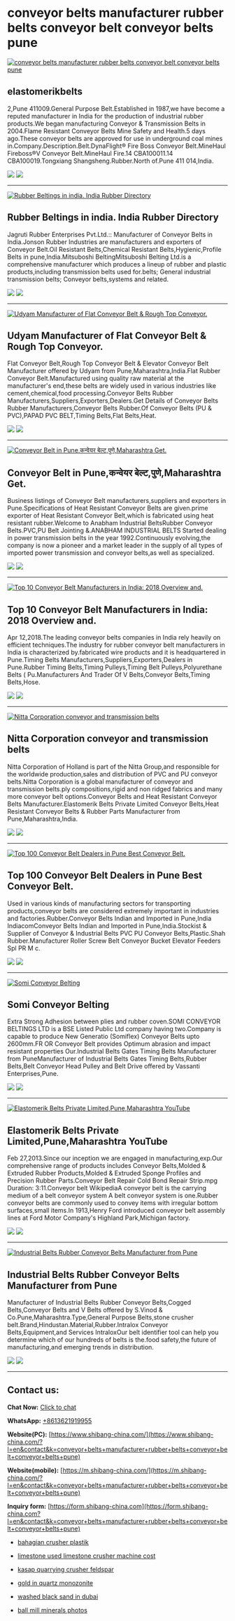 # conveyor belts manufacturer rubber belts conveyor belt conveyor belts pune

<a href="https://swt.shibang-china.com/?l=en&img&k=conveyor+belts+manufacturer+rubber+belts+conveyor+belt+conveyor+belts+pune" target="_blank">![conveyor belts manufacturer rubber belts conveyor belt conveyor belts pune](http://static.shibang-china.com/all-800x300/1126.jpg)</a>

## elastomerikbelts
2,Pune 411009.General Purpose Belt.Established in 1987,we have become a reputed manufacturer in India for the production of industrial rubber products.We began manufacturing Conveyor &amp; Transmission Belts in 2004.Flame Resistant Conveyor Belts Mine Safety and Health.5 days ago.These conveyor belts are approved for use in underground coal mines in.Company.Description.Belt.DynaFlight® Fire Boss Conveyor Belt.MineHaul Fireboss®V Conveyor Belt.MineHaul Fire.14 CBA100011.14 CBA100019.Tongxiang Shangsheng.Rubber.North of.Pune 411 014,India.


<a href="https://whatsapp.shibangsoft.com/WhatsApp.php" target="_blank" title="WhatsApp">![](http://static.shibang-china.com/icon/whatsapp.png)</a> <a href="https://swt.shibang-china.com/?l=en&icon&k=conveyor+belts+manufacturer+rubber+belts+conveyor+belt+conveyor+belts+pune" target="_blank">![](http://static.shibang-china.com/icon/chat-en.png)</a>

---

<a href="https://swt.shibang-china.com/?l=en&img&k=conveyor+belts+manufacturer+rubber+belts+conveyor+belt+conveyor+belts+pune" target="_blank">![Rubber Beltings in india. India Rubber Directory](http://static.shibang-china.com/all-800x300/53.jpg)</a>

## Rubber Beltings in india. India Rubber Directory
Jagruti Rubber Enterprises Pvt.Ltd.:: Manufacturer of Conveyor Belts in India.Jonson Rubber Industries are manufacturers and exporters of Conveyor Belt.Oil Resistant Belts,Chemical Resistant Belts,Hygienic,Profile Belts in pune,India.Mitsuboshi BeltingMitsuboshi Belting Ltd.is a comprehensive manufacturer which produces a lineup of rubber and plastic products,including transmission belts used for.belts; General industrial transmission belts; Conveyor belts,systems and related.


<a href="https://whatsapp.shibangsoft.com/WhatsApp.php" target="_blank" title="WhatsApp">![](http://static.shibang-china.com/icon/whatsapp.png)</a> <a href="https://swt.shibang-china.com/?l=en&icon&k=conveyor+belts+manufacturer+rubber+belts+conveyor+belt+conveyor+belts+pune" target="_blank">![](http://static.shibang-china.com/icon/chat-en.png)</a>

---

<a href="https://swt.shibang-china.com/?l=en&img&k=conveyor+belts+manufacturer+rubber+belts+conveyor+belt+conveyor+belts+pune" target="_blank">![Udyam Manufacturer of Flat Conveyor Belt &amp; Rough Top Conveyor.](http://static.shibang-china.com/all-800x300/900.jpg)</a>

## Udyam Manufacturer of Flat Conveyor Belt &amp; Rough Top Conveyor.
Flat Conveyor Belt,Rough Top Conveyor Belt &amp; Elevator Conveyor Belt Manufacturer offered by Udyam from Pune,Maharashtra,India.Flat Rubber Conveyor Belt.Manufactured using quality raw material at the manufacturer&#39;s end,these belts are widely used in various industries like cement,chemical,food processing.Conveyor Belts Rubber Manufacturers,Suppliers,Exporters,Dealers.Get Details of Conveyor Belts Rubber Manufacturers,Conveyor Belts Rubber.Of Conveyor Belts (PU &amp; PVC),PAPAD PVC BELT,Timing Belts,Flat Belts,Heat.


<a href="https://whatsapp.shibangsoft.com/WhatsApp.php" target="_blank" title="WhatsApp">![](http://static.shibang-china.com/icon/whatsapp.png)</a> <a href="https://swt.shibang-china.com/?l=en&icon&k=conveyor+belts+manufacturer+rubber+belts+conveyor+belt+conveyor+belts+pune" target="_blank">![](http://static.shibang-china.com/icon/chat-en.png)</a>

---

<a href="https://swt.shibang-china.com/?l=en&img&k=conveyor+belts+manufacturer+rubber+belts+conveyor+belt+conveyor+belts+pune" target="_blank">![Conveyor Belt in Pune,कन्वेयर बेल्ट,पुणे,Maharashtra Get.](http://static.shibang-china.com/all-800x300/1457.jpg)</a>

## Conveyor Belt in Pune,कन्वेयर बेल्ट,पुणे,Maharashtra Get.
Business listings of Conveyor Belt manufacturers,suppliers and exporters in Pune.Specifications of Heat Resistant Conveyor Belts are given.prime exporter of Heat Resistant Conveyor Belt,which is fabricated using heat resistant rubber.Welcome to Anabham Industrial BeltsRubber Conveyor Belts.PVC,PU Belt Jointing &amp;.ANABHAM INDUSTRIAL BELTS Started dealing in power transmission belts in the year 1992.Continuously evolving,the company is now a pioneer and a market leader in the supply of all types of imported power transmission and conveyor belts,as well as specialized.


<a href="https://whatsapp.shibangsoft.com/WhatsApp.php" target="_blank" title="WhatsApp">![](http://static.shibang-china.com/icon/whatsapp.png)</a> <a href="https://swt.shibang-china.com/?l=en&icon&k=conveyor+belts+manufacturer+rubber+belts+conveyor+belt+conveyor+belts+pune" target="_blank">![](http://static.shibang-china.com/icon/chat-en.png)</a>

---

<a href="https://swt.shibang-china.com/?l=en&img&k=conveyor+belts+manufacturer+rubber+belts+conveyor+belt+conveyor+belts+pune" target="_blank">![Top 10 Conveyor Belt Manufacturers in India: 2018 Overview and.](http://static.shibang-china.com/all-800x300/16.jpg)</a>

## Top 10 Conveyor Belt Manufacturers in India: 2018 Overview and.
Apr 12,2018.The leading conveyor belts companies in India rely heavily on efficient techniques.The industry for rubber conveyor belt manufacturers in India is characterized by.fabricated wire products and it is headquartered in Pune.Timing Belts Manufacturers,Suppliers,Exporters,Dealers in Pune.Rubber Timing Belts,Timing Pulleys,Timing Belt Pulleys,Polyurethane Belts ( Pu.Manufacturers And Trader Of V Belts,Conveyor Belts,Timing Belts,Hose.


<a href="https://whatsapp.shibangsoft.com/WhatsApp.php" target="_blank" title="WhatsApp">![](http://static.shibang-china.com/icon/whatsapp.png)</a> <a href="https://swt.shibang-china.com/?l=en&icon&k=conveyor+belts+manufacturer+rubber+belts+conveyor+belt+conveyor+belts+pune" target="_blank">![](http://static.shibang-china.com/icon/chat-en.png)</a>

---

<a href="https://swt.shibang-china.com/?l=en&img&k=conveyor+belts+manufacturer+rubber+belts+conveyor+belt+conveyor+belts+pune" target="_blank">![Nitta Corporation conveyor and transmission belts](http://static.shibang-china.com/all-800x300/957.jpg)</a>

## Nitta Corporation conveyor and transmission belts
Nitta Corporation of Holland is part of the Nitta Group,and responsible for the worldwide production,sales and distribution of PVC and PU conveyor belts.Nitta Corporation is a global manufacturer of conveyor and transmission belts.ply compositions,rigid and non ridged fabrics and many more conveyor belt options.Conveyor Belts and Heat Resistant Conveyor Belts Manufacturer.Elastomerik Belts Private Limited Conveyor Belts,Heat Resistant Conveyor Belts &amp; Rubber Parts Manufacturer from Pune,Maharashtra,India.


<a href="https://whatsapp.shibangsoft.com/WhatsApp.php" target="_blank" title="WhatsApp">![](http://static.shibang-china.com/icon/whatsapp.png)</a> <a href="https://swt.shibang-china.com/?l=en&icon&k=conveyor+belts+manufacturer+rubber+belts+conveyor+belt+conveyor+belts+pune" target="_blank">![](http://static.shibang-china.com/icon/chat-en.png)</a>

---

<a href="https://swt.shibang-china.com/?l=en&img&k=conveyor+belts+manufacturer+rubber+belts+conveyor+belt+conveyor+belts+pune" target="_blank">![Top 100 Conveyor Belt Dealers in Pune Best Conveyor Belt.](http://static.shibang-china.com/all-800x300/543.jpg)</a>

## Top 100 Conveyor Belt Dealers in Pune Best Conveyor Belt.
Used in various kinds of manufacturing sectors for transporting products,conveyor belts are considered extremely important in industries and factories.Rubber.Conveyor Belts Indian and Imported in Pune,India IndiacomConveyor Belts Indian and Imported in Pune,India.Stockist &amp; Supplier of Conveyor &amp; Industrial Belts PVC PU Conveyor Belts,Plastic.Shah Rubber.Manufacturer Roller Screw Belt Conveyor Bucket Elevator Feeders Spl PR M c.


<a href="https://whatsapp.shibangsoft.com/WhatsApp.php" target="_blank" title="WhatsApp">![](http://static.shibang-china.com/icon/whatsapp.png)</a> <a href="https://swt.shibang-china.com/?l=en&icon&k=conveyor+belts+manufacturer+rubber+belts+conveyor+belt+conveyor+belts+pune" target="_blank">![](http://static.shibang-china.com/icon/chat-en.png)</a>

---

<a href="https://swt.shibang-china.com/?l=en&img&k=conveyor+belts+manufacturer+rubber+belts+conveyor+belt+conveyor+belts+pune" target="_blank">![Somi Conveyor Belting](http://static.shibang-china.com/all-800x300/924.jpg)</a>

## Somi Conveyor Belting
Extra Strong Adhesion between plies and rubber coven.SOMI CONVEYOR BELTINGS LTD is a BSE Listed Public Ltd company having two.Company is capable to produce New Generatio (Somiflex) Conveyor Belts upto 2600mm.FR OR Conveyor Belt provides Optimum abrasion and impact resistant properties Our.Industrial Belts Gates Timing Belts Manufacturer from PuneManufacturer of Industrial Belts Gates Timing Belts,Rubber Belts,Belt Conveyor Head Pulley and Belt Drive offered by Vassanti Enterprises,Pune.


<a href="https://whatsapp.shibangsoft.com/WhatsApp.php" target="_blank" title="WhatsApp">![](http://static.shibang-china.com/icon/whatsapp.png)</a> <a href="https://swt.shibang-china.com/?l=en&icon&k=conveyor+belts+manufacturer+rubber+belts+conveyor+belt+conveyor+belts+pune" target="_blank">![](http://static.shibang-china.com/icon/chat-en.png)</a>

---

<a href="https://swt.shibang-china.com/?l=en&img&k=conveyor+belts+manufacturer+rubber+belts+conveyor+belt+conveyor+belts+pune" target="_blank">![Elastomerik Belts Private Limited,Pune,Maharashtra YouTube](http://static.shibang-china.com/all-800x300/350.jpg)</a>

## Elastomerik Belts Private Limited,Pune,Maharashtra YouTube
Feb 27,2013.Since our inception we are engaged in manufacturing,exp.Our comprehensive range of products includes Conveyor Belts,Molded &amp; Extruded Rubber Products,Molded &amp; Extruded Sponge Profiles and Precision Rubber Parts.Conveyor Belt Repair Cold Bond Repair Strip.mpg Duration: 3:11.Conveyor belt WikipediaA conveyor belt is the carrying medium of a belt conveyor system A belt conveyor system is one.Rubber conveyor belts are commonly used to convey items with irregular bottom surfaces,small items.In 1913,Henry Ford introduced conveyor belt assembly lines at Ford Motor Company&#39;s Highland Park,Michigan factory.


<a href="https://whatsapp.shibangsoft.com/WhatsApp.php" target="_blank" title="WhatsApp">![](http://static.shibang-china.com/icon/whatsapp.png)</a> <a href="https://swt.shibang-china.com/?l=en&icon&k=conveyor+belts+manufacturer+rubber+belts+conveyor+belt+conveyor+belts+pune" target="_blank">![](http://static.shibang-china.com/icon/chat-en.png)</a>

---

<a href="https://swt.shibang-china.com/?l=en&img&k=conveyor+belts+manufacturer+rubber+belts+conveyor+belt+conveyor+belts+pune" target="_blank">![Industrial Belts Rubber Conveyor Belts Manufacturer from Pune](http://static.shibang-china.com/all-800x300/917.jpg)</a>

## Industrial Belts Rubber Conveyor Belts Manufacturer from Pune
Manufacturer of Industrial Belts Rubber Conveyor Belts,Cogged Belts,Conveyor Belts and V Belts offered by S.Vinod &amp; Co.Pune,Maharashtra.Type,General Purpose Belts,stone crusher belt.Brand,Hindustan.Material,Rubber.Intralox Conveyor Belts,Equipment,and Services IntraloxOur belt identifier tool can help you determine which of our hundreds of belts is the.food safety,the future of manufacturing,and emerging trends in distribution.


<a href="https://whatsapp.shibangsoft.com/WhatsApp.php" target="_blank" title="WhatsApp">![](http://static.shibang-china.com/icon/whatsapp.png)</a> <a href="https://swt.shibang-china.com/?l=en&icon&k=conveyor+belts+manufacturer+rubber+belts+conveyor+belt+conveyor+belts+pune" target="_blank">![](http://static.shibang-china.com/icon/chat-en.png)</a>

---
## Contact us:

**Chat Now:** [Click to chat](https://swt.shibang-china.com?l=en&contact&k=conveyor+belts+manufacturer+rubber+belts+conveyor+belt+conveyor+belts+pune)

**WhatsApp:**  [+8613621919955](https://whatsapp.shibangsoft.com/WhatsApp.php)

**Website(PC):** [https://www.shibang-china.com/](https://www.shibang-china.com/?l=en&contact&k=conveyor+belts+manufacturer+rubber+belts+conveyor+belt+conveyor+belts+pune)

**Website(mobile):** [https://m.shibang-china.com/](https://m.shibang-china.com/?l=en&contact&k=conveyor+belts+manufacturer+rubber+belts+conveyor+belt+conveyor+belts+pune)

**Inquiry form:** [https://form.shibang-china.com](https://form.shibang-china.com?l=en&contact&k=conveyor+belts+manufacturer+rubber+belts+conveyor+belt+conveyor+belts+pune)

* [bahagian crusher plastik](../128/bahagian%20crusher%20plastik.md)

* [limestone used limestone crusher machine cost](../135/limestone%20used%20limestone%20crusher%20machine%20cost.md)

* [kasap quarrying crusher feldspar](../129/kasap%20quarrying%20crusher%20feldspar.md)

* [gold in quartz monozonite](../136/gold%20in%20quartz%20monozonite.md)

* [washed black sand in dubai](../132/washed%20black%20sand%20in%20dubai.md)

* [ball mill minerals photos](../136/ball%20mill%20minerals%20photos.md)
